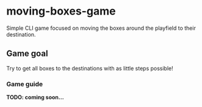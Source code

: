 # moving-boxes-game

Simple CLI game focused on moving the boxes around the playfield to their destination.

## Game goal

Try to get all boxes to the destinations with as little steps possible!

### Game guide

**TODO: coming soon...**
